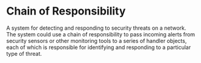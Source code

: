 # Chain of Responsibility
A system for detecting and responding to security threats on a network. The system could use a chain of responsibility to pass incoming alerts from security sensors or other monitoring tools to a series of handler objects, each of which is responsible for identifying and responding to a particular type of threat.
